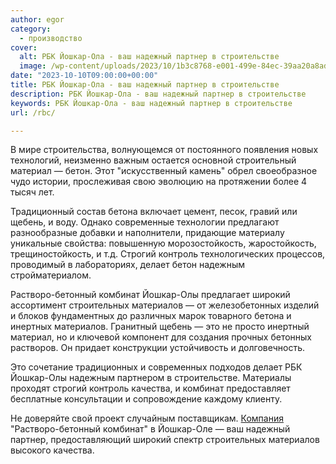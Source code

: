 ```yaml
---
author: egor
category:
  - производство
cover:
  alt: РБК Йошкар-Ола - ваш надежный партнер в строительстве
  image: /wp-content/uploads/2023/10/1b3c8768-e001-499e-84ec-39aa20a8adc9.jpg
date: "2023-10-10T09:00:00+00:00"
title: РБК Йошкар-Ола - ваш надежный партнер в строительстве
description: РБК Йошкар-Ола - ваш надежный партнер в строительстве
keywords: РБК Йошкар-Ола - ваш надежный партнер в строительстве
url: /rbc/

---
```

В мире строительства, волнующемся от постоянного появления новых технологий, неизменно важным остается основной строительный материал — бетон. Этот "искусственный камень" обрел своеобразное чудо истории, прослеживая свою эволюцию на протяжении более 4 тысяч лет.

Традиционный состав бетона включает цемент, песок, гравий или щебень, и воду. Однако современные технологии предлагают разнообразные добавки и наполнители, придающие материалу уникальные свойства: повышенную морозостойкость, жаростойкость, трещиностойкость, и т.д. Строгий контроль технологических процессов, проводимый в лабораториях, делает бетон надежным стройматериалом.

Растворо-бетонный комбинат Йошкар-Олы предлагает широкий ассортимент строительных материалов — от железобетонных изделий и блоков фундаментных до различных марок товарного бетона и инертных материалов. Гранитный щебень — это не просто инертный материал, но и ключевой компонент для создания прочных бетонных растворов. Он придает конструкции устойчивость и долговечность.

Это сочетание традиционных и современных подходов делает РБК Йошкар-Олы надежным партнером в строительстве. Материалы проходят строгий контроль качества, и комбинат предоставляет бесплатные консультации и сопровождение каждому клиенту.

Не доверяйте свой проект случайным поставщикам. [Компания](https://rbk12.ru/) "Растворо-бетонный комбинат" в Йошкар-Оле — ваш надежный партнер, предоставляющий широкий спектр строительных материалов высокого качества.
